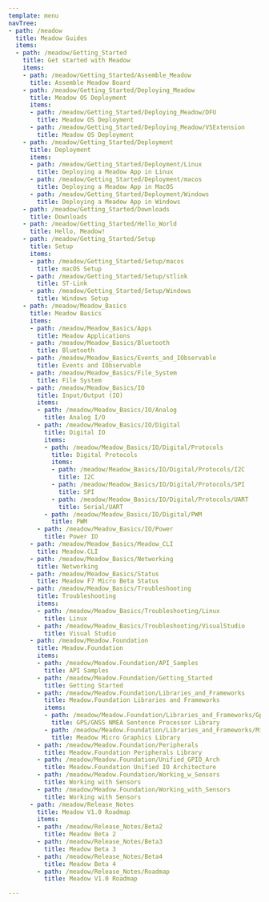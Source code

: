 ```yaml
---
template: menu
navTree:
- path: /meadow
  title: Meadow Guides
  items:
  - path: /meadow/Getting_Started
    title: Get started with Meadow
    items:
    - path: /meadow/Getting_Started/Assemble_Meadow
      title: Assemble Meadow Board
    - path: /meadow/Getting_Started/Deploying_Meadow
      title: Meadow OS Deployment
      items:
      - path: /meadow/Getting_Started/Deploying_Meadow/DFU
        title: Meadow OS Deployment
      - path: /meadow/Getting_Started/Deploying_Meadow/VSExtension
        title: Meadow OS Deployment
    - path: /meadow/Getting_Started/Deployment
      title: Deployment
      items:
      - path: /meadow/Getting_Started/Deployment/Linux
        title: Deploying a Meadow App in Linux
      - path: /meadow/Getting_Started/Deployment/macos
        title: Deploying a Meadow App in MacOS
      - path: /meadow/Getting_Started/Deployment/Windows
        title: Deploying a Meadow App in Windows
    - path: /meadow/Getting_Started/Downloads
      title: Downloads
    - path: /meadow/Getting_Started/Hello_World
      title: Hello, Meadow!
    - path: /meadow/Getting_Started/Setup
      title: Setup
      items:
      - path: /meadow/Getting_Started/Setup/macos
        title: macOS Setup
      - path: /meadow/Getting_Started/Setup/stlink
        title: ST-Link
      - path: /meadow/Getting_Started/Setup/Windows
        title: Windows Setup
    - path: /meadow/Meadow_Basics
      title: Meadow Basics
      items:
      - path: /meadow/Meadow_Basics/Apps
        title: Meadow Applications
      - path: /meadow/Meadow_Basics/Bluetooth
        title: Bluetooth
      - path: /meadow/Meadow_Basics/Events_and_IObservable
        title: Events and IObservable
      - path: /meadow/Meadow_Basics/File_System
        title: File System
      - path: /meadow/Meadow_Basics/IO
        title: Input/Output (IO)
        items:
        - path: /meadow/Meadow_Basics/IO/Analog
          title: Analog I/O
        - path: /meadow/Meadow_Basics/IO/Digital
          title: Digital IO
          items:
          - path: /meadow/Meadow_Basics/IO/Digital/Protocols
            title: Digital Protocols
            items:
            - path: /meadow/Meadow_Basics/IO/Digital/Protocols/I2C
              title: I2C
            - path: /meadow/Meadow_Basics/IO/Digital/Protocols/SPI
              title: SPI
            - path: /meadow/Meadow_Basics/IO/Digital/Protocols/UART
              title: Serial/UART
          - path: /meadow/Meadow_Basics/IO/Digital/PWM
            title: PWM
        - path: /meadow/Meadow_Basics/IO/Power
          title: Power IO
      - path: /meadow/Meadow_Basics/Meadow_CLI
        title: Meadow.CLI
      - path: /meadow/Meadow_Basics/Networking
        title: Networking
      - path: /meadow/Meadow_Basics/Status
        title: Meadow F7 Micro Beta Status
      - path: /meadow/Meadow_Basics/Troubleshooting
        title: Troubleshooting
        items:
        - path: /meadow/Meadow_Basics/Troubleshooting/Linux
          title: Linux
        - path: /meadow/Meadow_Basics/Troubleshooting/VisualStudio
          title: Visual Studio
      - path: /meadow/Meadow.Foundation
        title: Meadow.Foundation
        items:
        - path: /meadow/Meadow.Foundation/API_Samples
          title: API Samples
        - path: /meadow/Meadow.Foundation/Getting_Started
          title: Getting Started
        - path: /meadow/Meadow.Foundation/Libraries_and_Frameworks
          title: Meadow.Foundation Libraries and Frameworks
          items:
          - path: /meadow/Meadow.Foundation/Libraries_and_Frameworks/Gps_Gnss_Nmea_Processor
            title: GPS/GNSS NMEA Sentence Processor Library
          - path: /meadow/Meadow.Foundation/Libraries_and_Frameworks/Micro_GraphicsLibrary
            title: Meadow Micro Graphics Library
        - path: /meadow/Meadow.Foundation/Peripherals
          title: Meadow.Foundation Peripherals Library
        - path: /meadow/Meadow.Foundation/Unified_GPIO_Arch
          title: Meadow.Foundation Unified IO Architecture
        - path: /meadow/Meadow.Foundation/Working_w_Sensors
          title: Working with Sensors
        - path: /meadow/Meadow.Foundation/Working_with_Sensors
          title: Working with Sensors
      - path: /meadow/Release_Notes
        title: Meadow V1.0 Roadmap
        items:
        - path: /meadow/Release_Notes/Beta2
          title: Meadow Beta 2
        - path: /meadow/Release_Notes/Beta3
          title: Meadow Beta 3
        - path: /meadow/Release_Notes/Beta4
          title: Meadow Beta 4
        - path: /meadow/Release_Notes/Roadmap
          title: Meadow V1.0 Roadmap

---
```

